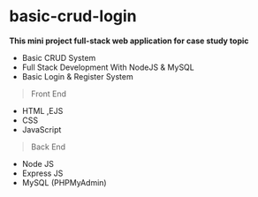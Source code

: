 # basic-crud-login
**This mini project full-stack web application for case study topic**
* Basic CRUD System
* Full Stack Development With NodeJS & MySQL
* Basic Login & Register System
> Front End
* HTML ,EJS
* CSS
* JavaScript
> Back End
* Node JS
* Express JS
* MySQL (PHPMyAdmin)

